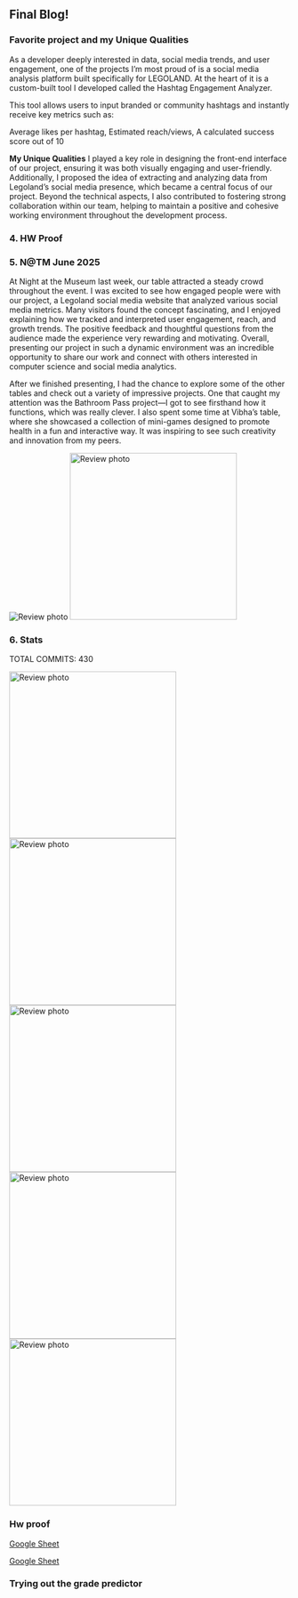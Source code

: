 ## Final Blog!


### Favorite project and my Unique Qualities


As a developer deeply interested in data, social media trends, and user engagement, one of the projects I’m most proud of is a social media analysis platform built specifically for LEGOLAND. At the heart of it is a custom-built tool I developed called the Hashtag Engagement Analyzer.

This tool allows users to input branded or community hashtags and instantly receive key metrics such as:

Average likes per hashtag, Estimated reach/views, A calculated success score out of 10


**My Unique Qualities** I played a key role in designing the front-end interface of our project, ensuring it was both visually engaging and user-friendly. Additionally, I proposed the idea of extracting and analyzing data from Legoland’s social media presence, which became a central focus of our project. Beyond the technical aspects, I also contributed to fostering strong collaboration within our team, helping to maintain a positive and cohesive working environment throughout the development process.


### 4. HW Proof















### 5. N@TM June 2025


At Night at the Museum last week, our table attracted a steady crowd throughout the event. I was excited to see how engaged people were with our project, a Legoland social media website that analyzed various social media metrics. Many visitors found the concept fascinating, and I enjoyed explaining how we tracked and interpreted user engagement, reach, and growth trends. The positive feedback and thoughtful questions from the audience made the experience very rewarding and motivating. Overall, presenting our project in such a dynamic environment was an incredible opportunity to share our work and connect with others interested in computer science and social media analytics.


After we finished presenting, I had the chance to explore some of the other tables and check out a variety of impressive projects. One that caught my attention was the Bathroom Pass project—I got to see firsthand how it functions, which was really clever. I also spent some time at Vibha’s table, where she showcased a collection of mini-games designed to promote health in a fun and interactive way. It was inspiring to see such creativity and innovation from my peers.




<img src="{{site.baseurl}}/images/.natm1.jpg" alt="Review photo">


<img src="{{site.baseurl}}/images/natm2.jpg" alt="Review photo" style="width:300px;">


### 6. Stats



TOTAL COMMITS: 430


<img src="{{site.baseurl}}/images/commits.png" alt="Review photo" style="width:300px;">




<img src="{{site.baseurl}}/images/issue.png" alt="Review photo" style="width:300px;">

<img src="{{site.baseurl}}/images/y.png" alt="Review photo" style="width:300px;">

<img src="{{site.baseurl}}/images/issue1.png" alt="Review photo" style="width:300px;">

<img src="{{site.baseurl}}/images/issue2.png" alt="Review photo" style="width:300px;">


### Hw proof 

[Google Sheet](https://docs.google.com/spreadsheets/d/130ktKxISceMDomdYkFfVWEz7gGZjjEeqFx7oyh7ub5U/edit?gid=0#gid=0)


[Google Sheet](https://docs.google.com/spreadsheets/d/144DzvGJCNFAdwL5g0mkvn9Uh-vOnWB-clap3J_yz7kE/edit?gid=0#gid=0)






### Trying out the grade predictor
